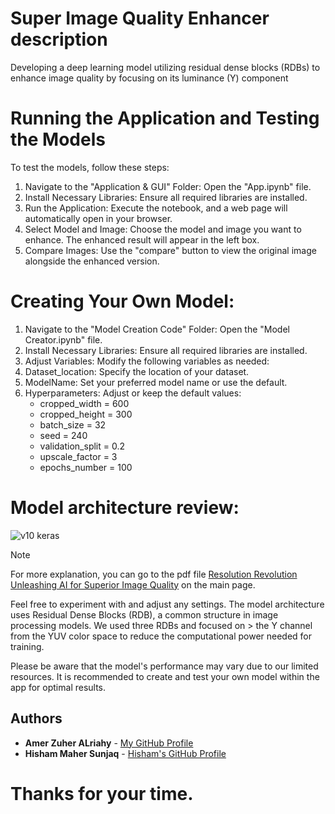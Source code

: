 # Super Image Quality Enhancer description  
 Developing a deep learning model utilizing residual dense blocks (RDBs) to enhance image quality by focusing on its luminance (Y) component

# Running the Application and Testing the Models
To test the models, follow these steps:
1. Navigate to the "Application & GUI" Folder: Open the "App.ipynb" file.
2. Install Necessary Libraries: Ensure all required libraries are installed.
3. Run the Application: Execute the notebook, and a web page will automatically open in your browser.
4. Select Model and Image: Choose the model and image you want to enhance. The enhanced result will appear in the left box.
5. Compare Images: Use the "compare" button to view the original image alongside the enhanced version.


# Creating Your Own Model:
1. Navigate to the "Model Creation Code" Folder: Open the "Model Creator.ipynb" file.
2. Install Necessary Libraries: Ensure all required libraries are installed.
3. Adjust Variables: Modify the following variables as needed:
4. Dataset_location: Specify the location of your dataset.
5. ModelName: Set your preferred model name or use the default.
6. Hyperparameters: Adjust or keep the default values:
      - cropped_width = 600
      - cropped_height = 300
      - batch_size = 32
      - seed = 240
      - validation_split = 0.2
      - upscale_factor = 3
      - epochs_number = 100

# Model architecture review:
![v10 keras](https://github.com/AmerZuher/Super-Image-Quality-Enhancer-/assets/80674857/9cb03afe-383f-4c79-86eb-c07565204e68)


> [!NOTE]
> For more explanation, you can go to the pdf file [Resolution Revolution Unleashing AI for Superior Image Quality](https://github.com/AmerZuher/Super-Image-Quality-Enhancer-/blob/a92b171ab95b713d43b4cb971bb0ef67848e7e3e/Resolution%20Revolution%20Unleashing%20AI%20for%20Superior%20Image%20Quality.pdf) on the main page.
> 
> 
> 
> Feel free to experiment with and adjust any settings. The model architecture uses Residual Dense Blocks (RDB), a common structure in image processing models. We used three RDBs and focused on > the Y channel from the YUV color space to reduce the computational power needed for training.
> 
> Please be aware that the model's performance may vary due to our limited resources. It is recommended to create and test your own model within the app for optimal results.
>
## Authors

- **Amer Zuher ALriahy** - [My GitHub Profile](https://github.com/AmerZher)
- **Hisham Maher Sunjaq** - [Hisham's GitHub Profile](https://github.com/kobo-cash)

# Thanks for your time.
